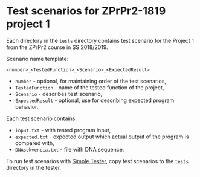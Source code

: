 # Test scenarios for ZPrPr2-1819 project 1

Each directory in the `tests` directory contains test scenario for the Project 1 from the ZPrPr2 course in SS 2018/2019.

Scenario name template:
```
<number>_<TestedFunction>_<Scenario>_<ExpectedResult>
```

* `number` - optional, for maintaining order of the test scenarios,
* `TestedFunction` - name of the tested function of the project,
* `Scenario` - describes test scenario,
* `ExpectedResult` - optional, use for describing expected program behavior.

Each test scenario contains:
* `input.txt` - with tested program input,
* `expected.txt` - expected output which actual output of the program is compared with,
* `DNAsekvencia.txt` - file with DNA sequence.


To run test scenarios with [Simple Tester](https://github.com/martinkonopka/simple-tester), copy test scenarios to the `tests` directory in the tester.